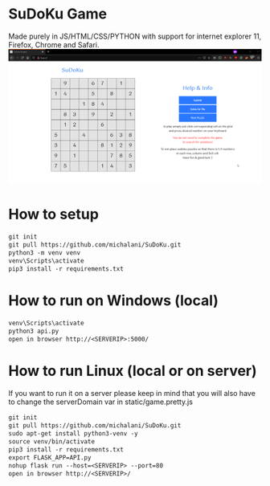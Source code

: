 # SuDoKu Game
Made purely in JS/HTML/CSS/PYTHON with support for internet explorer 11, Firefox, Chrome and Safari.
![](showcase.gif)

# How to setup
```
git init
git pull https://github.com/michalani/SuDoKu.git
python3 -m venv venv
venv\Scripts\activate
pip3 install -r requirements.txt
```

# How to run on Windows (local)
```
venv\Scripts\activate
python3 api.py
open in browser http://<SERVERIP>:5000/
```
# How to run Linux (local or on server)
If you want to run it on a server please keep in mind that you will also have to change the serverDomain var in static/game.pretty.js 
```
git init
git pull https://github.com/michalani/SuDoKu.git
sudo apt-get install python3-venv -y
source venv/bin/activate
pip3 install -r requirements.txt
export FLASK_APP=API.py
nohup flask run --host=<SERVERIP> --port=80
open in browser http://<SERVERIP>/
```
